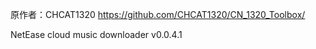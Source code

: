 原作者：CHCAT1320 https://github.com/CHCAT1320/CN_1320_Toolbox/

NetEase cloud music downloader v0.0.4.1